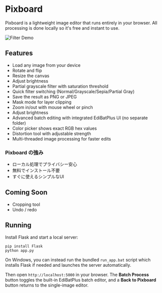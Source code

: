 # Pixboard

Pixboard is a lightweight image editor that runs entirely in your browser. All processing is done locally so it's free and instant to use.

![Filter Demo](docs/filter-demo.png)

## Features

- Load any image from your device
- Rotate and flip
- Resize the canvas
- Adjust brightness
- Partial grayscale filter with saturation threshold
- Quick filter switching (Normal/Grayscale/Sepia/Partial Gray)
- Save the result as PNG or JPEG
- Mask mode for layer clipping
- Zoom in/out with mouse wheel or pinch
- Adjust brightness
- Advanced batch editing with integrated EdiBatPlus UI (no separate folder)
- Color picker shows exact RGB hex values
- Distortion tool with adjustable strength
- Multi-threaded image processing for faster edits

### Pixboard の強み

- ローカル処理でプライバシー安心
- 無料でインストール不要
- すぐに使えるシンプルなUI

## Coming Soon

- Cropping tool
- Undo / redo
## Running

Install Flask and start a local server:

```
pip install Flask
python app.py
```

On Windows, you can instead run the bundled `run_app.bat` script which installs Flask if needed and launches the server automatically.

Then open `http://localhost:5000` in your browser. The **Batch Process** button toggles the built-in EdiBatPlus batch editor, and a **Back to Pixboard** button returns to the single-image editor.
